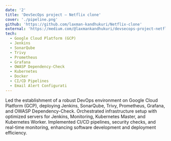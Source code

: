 ```yaml
---
date: '2'
title: 'DevSecOps project — Netflix clone'
cover: './pipeline.png'
github: 'https://github.com/laxman-kandhukuri/Netflix-clone'
external: 'https://medium.com/@laxmankandhukuri/devsecops-project-netflix-clone-878fcaa87480'
tech:
  - Google Cloud Platform (GCP)
  - Jenkins
  - SonarQube
  - Trivy
  - Prometheus
  - Grafana
  - OWASP Dependency-Check
  - Kubernetes
  - Docker
  - CI/CD Pipelines
  - Email Alert Configurati
---
```


Led the establishment of a robust DevOps environment on Google Cloud Platform (GCP), deploying Jenkins, SonarQube, Trivy, Prometheus, Grafana, and OWASP Dependency-Check. Orchestrated infrastructure setup with optimized servers for Jenkins, Monitoring, Kubernetes Master, and Kubernetes Worker. Implemented CI/CD pipelines, security checks, and real-time monitoring, enhancing software development and deployment efficiency.